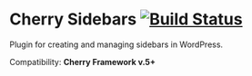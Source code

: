 # Cherry Sidebars [![Build Status](https://travis-ci.org/CherryFramework/cherry-sidebars.svg?branch=master)](https://travis-ci.org/CherryFramework/cherry-sidebars)
Plugin for creating and managing sidebars in WordPress.

Сompatibility: __Cherry Framework v.5+__
